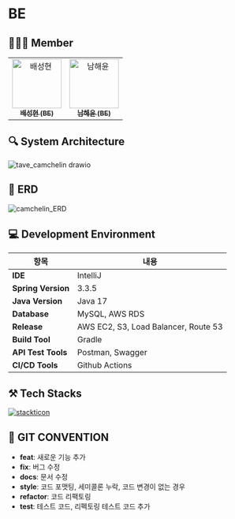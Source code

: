 # BE  

## 🙋🏻‍♂️ Member  

<table>
  <tbody>
    <tr>
      <td align="center">
        <a href="https://github.com/tjdgus3488">
          <img src="https://github.com/user-attachments/assets/af7b72a8-d892-4223-b64d-fe4bab9c472e" width="100px;" alt="배성현"/>
          <br /><sub><b>배성현 (BE)</b></sub>
        </a>
        <br />
      </td>
      <td align="center">
        <a href="https://github.com/haeyoon1">
          <img src="https://github.com/user-attachments/assets/ed320a98-38c2-478c-bca2-788f9da30b4c" width="100px;" alt="남해윤"/>
          <br /><sub><b>남해윤 (BE)</b></sub>
        </a>
        <br />
      </td>
    </tr>
  </tbody>
</table>

## 🔍 System Architecture  
![tave_camchelin drawio](https://github.com/user-attachments/assets/7a6b7835-54c4-4ae7-afc5-36e762fbe9e2)


## 📄 ERD  
![camchelin_ERD](https://github.com/user-attachments/assets/b417b0c1-508b-4a22-b717-63c2c9342b20)



## 💻 Development Environment  
| 항목                       | 내용                                   |
|----------------------------|---------------------------------------|
| **IDE**                   | IntelliJ                              |
| **Spring Version**        | 3.3.5                                 |
| **Java Version**          | Java 17                               |
| **Database**              | MySQL, AWS RDS                        |
| **Release**               | AWS EC2, S3, Load Balancer, Route 53  |
| **Build Tool**            | Gradle                                |
| **API Test Tools**        | Postman, Swagger                      |
| **CI/CD Tools**           | Github Actions                        |


## ⚒️ Tech Stacks  
[![stackticon](https://firebasestorage.googleapis.com/v0/b/stackticon-81399.appspot.com/o/images%2F1737449479539?alt=media&token=1c67ca3c-2521-45e0-98bd-befc74acd392)](https://github.com/msdio/stackticon)


## 📡 GIT CONVENTION  

- **feat**: 새로운 기능 추가
- **fix**: 버그 수정
- **docs**: 문서 수정
- **style**: 코드 포맷팅, 세미콜론 누락, 코드 변경이 없는 경우
- **refactor**: 코드 리팩토링
- **test**: 테스트 코드, 리펙토링 테스트 코드 추가
